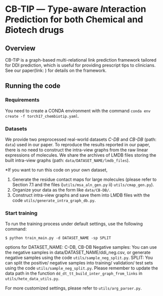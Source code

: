 # CB-TIP — *T*ype-aware *I*nteraction *P*rediction for both *C*hemical and *B*iotech drugs

## Overview
CB-TIP is a graph-based multi-relational link prediction framework tailored for DDI prediction, which is useful for providing prescript tips to clinicians. See our paper(link: ) for details on the framework.

## Running the code 

### Requirements
You need to create a CONDA environment with the command `conda env create -f torch17_chembiotip.yaml`.

### Datasets
We provide two preprocessed real-world datasets _C-DB_ and _CB-DB_ (path: `data`) used in our paper.
To reproduce the results reported in our paper, there is no need to construct the intra-view graphs from the raw linear expressions of molecules.
We share the archives of LMDB files storing the built intra-view graphs (path: `data/DATASET_NAME/lmdb_files`).

*If you want to run this code on your own dataset,
1. Generate the residue contact maps for large molecules (please refer to Section 7.1 and the files i)`utils/msa_aln_gen.py` ii) `utils/cmap_gen.py`).
2. Organize your data as the form like `data/CB-DB/`.
3. Construct intra-view graphs and save them into LMDB files with the code `utils/generate_intra_graph_db.py`.

### Start training
To run the training process under default settings, use the following command:
```
$ python train_main.py -d DATASET_NAME -sp SPLIT
```
options for DATASET_NAME: C-DB, CB-DB
Negative samples: You can use the negative samples in data/DATASET_NAME/ddi_neg.csv, or generate negative samples using the code `utils/sample_neg_split.py`.
SPLIT: You can split the positive/ negative samples into training/ validation/ test sets using the code `utils/sample_neg_split.py`. Please remember to update the data path in the function `dd_dt_tt_build_inter_graph_from_links` in `utils/hete_data_utils.py`.

For more customized settings, please refer to `utils/arg_parser.py`.
